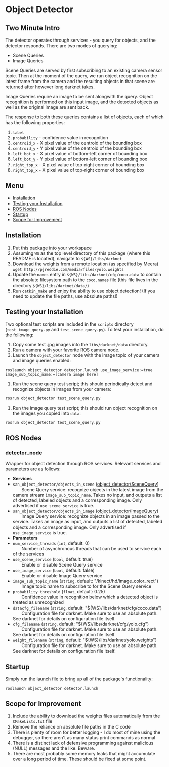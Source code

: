 # Object Detector

## Two Minute Intro

The detector operates through services - you query for objects, and the detector responds. There are two modes of querying:

- Scene Queries
- Image Queries

Scene Queries are served by first subscribing to an existing camera sensor topic. Then at the moment of the query, we run object recognition on the latest frame from the camera and the resulting objects in that scene are returned after however long darknet takes.

Image Queries require an image to be sent alongwith the query. Object recognition is performed on this input image, and the detected objects as well as the original image are sent back.

The response to both these queries contains a list of objects, each of which has the following properties:

1. `label`
1. `probability` - confidence value in recognition
1. `centroid_x` - X pixel value of the centroid of the bounding box
1. `centroid_y` - Y pixel value of the centroid of the bounding box
1. `left_bot_x` - X pixel value of bottom-left corner of bounding box
1. `left_bot_y` - Y pixel value of bottom-left corner of bounding box
1. `right_top_x` - X pixel value of top-right corner of bounding box
1. `right_top_x` - X pixel value of top-right corner of bounding box

## Menu
 * [Installation](#installation)
 * [Testing your Installation](#testing-your-installation)
 * [ROS Nodes](#ros-nodes)
 * [Startup](#startup)
 * [Scope for Improvement](#scope-for-improvement)

## Installation

1. Put this package into your workspace
1. Assuming `WS` as the top level directory of this package (where this README is located), navigate to `${WS}/libs/darknet`
1. Download the weights from a remote location (as specified by Meera) `wget http://pjreddie.com/media/files/yolo.weights`
1. Update the `names` entry in `${WS}/libs/darknet/cfg/coco.data` to contain the absolute filesystem path to the `coco.names` file (this file lives in the directory `${WS}/libs/darknet/data/`)
1. Run `catkin_make` and enjoy the ability to use object detection! (If you need to update the file paths, use absolute paths!)

## Testing your Installation

Two optional test scripts are included in the `scripts` directory (`test_image_query.py` and `test_scene_query.py`).  To test your installation, do the following:
1. Copy some test .jpg images into the `libs/darknet/data` directory.
1. Run a camera with your favorite ROS camera node.
1. Launch the `object_detector` node with the image topic of your camera and image queries enabled:  
 ```
 roslaunch object_detector detector.launch use_image_service:=true image_sub_topic_name:=[camera image here]
 ```
1. Run the scene query test script; this should periodically detect and recognize objects in images from your camera:  
 ```
 rosrun object_detector test_scene_query.py
 ```
1. Run the image query test script; this should run object recognition on the images you copied into `data`:  
 ```
 rosrun object_detector test_scene_query.py
 ```

## ROS Nodes

### detector_node
Wrapper for object detection through ROS services.  Relevant services and parameters are as follows:
 * **Services**
  * `san_object_detector/objects_in_scene` ([object_detector/SceneQuery](https://github.com/gt-rail-internal/SAN/blob/master/object_detector/srv/SceneQuery.srv))  
 &nbsp;&nbsp;&nbsp;&nbsp;&nbsp;&nbsp; Scene Query service: recognize objects in the latest image from the camera stream `image_sub_topic_name`.  Takes no input, and outputs a list of detected, labeled objects and a corresponding image.  Only advertised if `use_scene_service` is true.
  * `san_object_detector/objects_in_image` ([object_detector/ImageQuery](https://github.com/gt-rail-internal/SAN/blob/master/object_detector/srv/ImageQuery.srv))  
 &nbsp;&nbsp;&nbsp;&nbsp;&nbsp;&nbsp; Image Query service: recognize objects in an image passed to the service.  Takes an image as input, and outputs a list of detected, labeled objects and a corresponding image. Only advertised if `use_image_service` is true.
 * **Parameters**
  * `num_service_threads` (`int`, default: 0)  
 &nbsp;&nbsp;&nbsp;&nbsp;&nbsp;&nbsp; Number of asynchronous threads that can be used to service each of the services
  * `use_scene_service` (`bool`, default: true)  
 &nbsp;&nbsp;&nbsp;&nbsp;&nbsp;&nbsp; Enable or disable Scene Query service
  * `use_image_service` (`bool`, default: false)  
 &nbsp;&nbsp;&nbsp;&nbsp;&nbsp;&nbsp; Enable or disable Image Query service
  * `image_sub_topic_name` (`string`, default: "/kinect/hd/image_color_rect")  
 &nbsp;&nbsp;&nbsp;&nbsp;&nbsp;&nbsp; Image topic name to subscribe to for the Scene Query service
  * `probability_threshold` (`float`, default: 0.25)  
 &nbsp;&nbsp;&nbsp;&nbsp;&nbsp;&nbsp; Confidence value in recognition below which a detected object is treated as unrecognized
  * `datacfg_filename` (`string`, default: "${WS}/libs/darknet/cfg/coco.data")  
 &nbsp;&nbsp;&nbsp;&nbsp;&nbsp;&nbsp; Configuration file for darknet.  Make sure to use an absolute path.  See darknet for details on configuration file itself.
  * `cfg_filename` (`string`, default: "${WS}/libs/darknet/cfg/yolo.cfg")  
 &nbsp;&nbsp;&nbsp;&nbsp;&nbsp;&nbsp; Configuration file for darknet.  Make sure to use an absolute path.  See darknet for details on configuration file itself.
  * `weight_filename` (`string`, default: "${WS}/libs/darknet/yolo.weights")  
 &nbsp;&nbsp;&nbsp;&nbsp;&nbsp;&nbsp; Configuration file for darknet.  Make sure to use an absolute path.  See darknet for details on configuration file itself.

## Startup

Simply run the launch file to bring up all of the package's functionality:
```
roslaunch object_detector detector.launch
```

## Scope for Improvement

1. Include the ability to download the weights files automatically from the `CMakeLists.txt` file
1. Remove the reliance on absolute file paths in the C code
1. There is plenty of room for better logging - I do most of mine using the debugger, so there aren't as many status print commands as normal
1. There is a distinct lack of defensive programming against malicious (NULL) messages and the like. Beware.
1. There are most probably some memory leaks that might accumulate over a long period of time. These should be fixed at some point.
